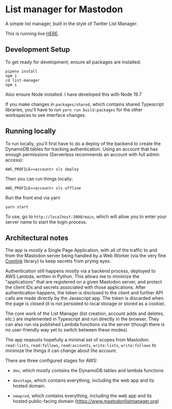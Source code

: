 # List manager for Mastodon

A simple list manager, bulit in the style of Twitter List Manager.

This is running live [HERE](https://www.mastodonlistmanager.org).

## Development Setup

To get ready for development, ensure all packages are installed:

```
pipenv install
npm i
cd list-manager
npm i
```

Also ensure Node installed. I have developed this with Node 19.7

If you make changes in `packages/shared`, which contains shared Typescript
libraries, you'll have to run `yarn run build:packages` for the other workspaces
to see interface changes.

## Running locally

To run locally, you'll first have to do a deploy of the backend to create the
DynamoDB tables for tracking authentication. Using an account that has enough
permissions (Serverless recommends an account with full admin access):

```
AWS_PROFILE=<account> sls deploy
```

Then you can run things locally:

```
AWS_PROFILE=<account> sls offline
```

Run the front end via yarn

```
yarn start
```

To use, go to `http://localhost:3000/main`, which will allow you to enter your
server name to start the login process.

## Architectural notes

The app is mostly a Single Page Application, with all of the traffic to and from
the Mastodon server being handled by a Web Worker (via the very fine
[Comlink](https://github.com/GoogleChromeLabs/comlink) library) to keep secrets
from prying eyes.

Authentication still happens mostly via a backend process, deployed to AWS
Lambda, written in Python. This allows me to minimize the "applications" that
are registered on a given Mastodon server, and protect the client IDs and
secrets associated with those applications. After authentication happens, the
token is disclosed to the client and further API calls are made directly by the
Javascript app. The token is discarded when the page is closed (it is not
persisted to local storage or stored as a cookie).

The core work of the List Manager (list creation, account adds and deletes,
etc.) are implemented in Typescript and run directly in the browser. They can
also run via published Lambda functions via the server (though there is no
user-friendly way yet to switch between these modes)

The app reqeusts hopefully a minimal set of scopes from Mastodon: `read:lists`,
`read:follows`, `read:accounts`, `write:lists`, `write:follows` to minimize the
things it can change about the account.

There are three configured stages for AWS:

- `dev`, which mostly contains the DynamoDB tables and lambda functions

- `devstage`, which contains everything, including the web app and its hosted
  domain.

- `newprod`, which contains everything, including the web app and its hosted
  public-facing domain (https://www.mastodonlistmanager.org)
